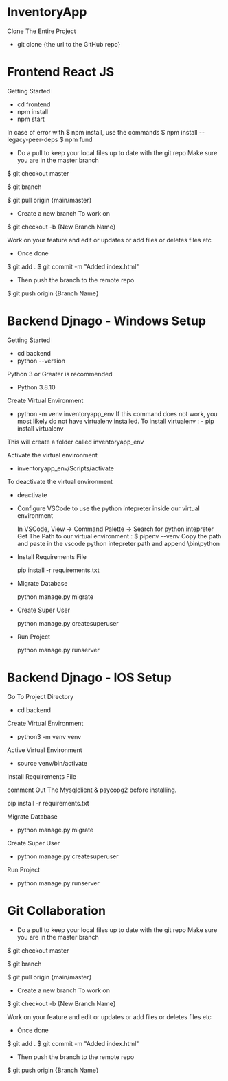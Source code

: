# InventoryApp


Clone The Entire Project

- git clone {the url to the GitHub repo}

# Frontend React JS

Getting Started

- cd frontend
- npm install
- npm start

In case of error with $ npm install, use the commands 
$ npm install --legacy-peer-deps
$ npm fund


- Do a pull to keep your local files up to date with the git repo
  Make sure you are in the master branch

$ git checkout master

$ git branch

$ git pull origin {main/master}

- Create a new branch To work on

$ git checkout -b {New Branch Name}

  Work on your feature and edit or updates or add files or deletes files etc

- Once done

$ git add .
$ git commit  -m "Added index.html" 

- Then push the branch to the remote repo

$ git push origin {Branch Name}




# Backend Djnago - Windows Setup

Getting Started

- cd backend
- python --version

Python 3 or Greater is recommended
- Python 3.8.10

Create Virtual Environment

- python -m venv inventoryapp_env
If this command does not work, you most likely do not have virtualenv installed.
To install virtualenv : - pip install virtualenv

This will create a folder called inventoryapp_env 
 
Activate the virtual environment
- inventoryapp_env/Scripts/activate

To deactivate the virtual environment
- deactivate
  
- Configure VSCode to use the python intepreter inside our virtual environment

  In VSCode, View -> Command Palette -> Search for python intepreter
  Get The Path to our virtual environment : $ pipenv --venv
  Copy the path and paste in the vscode python intepreter path and append \bin\python


- Install Requirements File

  pip install -r requirements.txt

- Migrate Database

  python manage.py migrate

- Create Super User

  python manage.py createsuperuser

- Run Project

  python manage.py runserver
  
  

# Backend Djnago - IOS Setup

Go To Project Directory

- cd backend

Create Virtual Environment

- python3 -m venv venv

Active Virtual Environment

- source venv/bin/activate

Install Requirements File

comment Out The Mysqlclient & psycopg2 before installing.

pip install -r requirements.txt

Migrate Database

- python manage.py migrate

Create Super User

- python manage.py createsuperuser

Run Project

- python manage.py runserver






# Git Collaboration



- Do a pull to keep your local files up to date with the git repo
  Make sure you are in the master branch

$ git checkout master

$ git branch

$ git pull origin {main/master}

- Create a new branch To work on

$ git checkout -b {New Branch Name}

  Work on your feature and edit or updates or add files or deletes files etc

- Once done

$ git add .
$ git commit  -m "Added index.html" 

- Then push the branch to the remote repo

$ git push origin {Branch Name}
